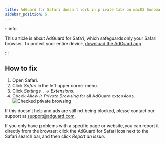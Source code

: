 ```yaml
---
title: AdGuard for Safari doesn’t work in private tabs on macOS Sonoma
sidebar_position: 5
---
```


:::info

This article is about AdGuard for Safari, which safeguards only your Safari browser. To protect your entire device, [download the AdGuard app](https://agrd.io/download-kb-adblock)

:::

## How to fix

1. Open Safari.
2. Click _Safari_ in the left upper corner menu.
3. Click _Settings…_ → _Extensions_.
4. Check _Allow in Private Browsing_ for all AdGuard extensions.
 ![Checked private browsing](https://cdn.adtidy.org/content/Kb/ad_blocker/safari/adg-safari-sonoma-private.png)

If this doesn’t help and ads are still not being blocked, please contact our support at support@adguard.com.

If you only have problems with a specific page or website, you can report it directly from the browser: click the AdGuard for Safari icon next to the Safari search bar, and then click _Report an issue_.

